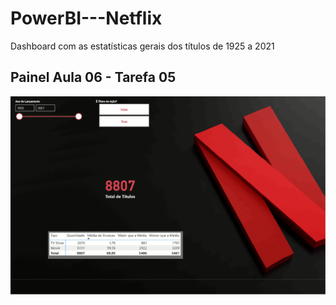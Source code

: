 # PowerBI---Netflix
Dashboard com as estatísticas gerais dos títulos de 1925 a 2021

## Painel Aula 06 - Tarefa 05
![Dashboard](https://github.com/celsobrf/PowerBI-Netflix/blob/main/Dashboard_Netflix.png?raw=true)

